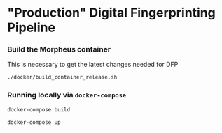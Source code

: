 # "Production" Digital Fingerprinting Pipeline

### Build the Morpheus container

This is necessary to get the latest changes needed for DFP

```bash
./docker/build_container_release.sh
```

### Running locally via `docker-compose`

```bash
docker-compose build

docker-compose up
```
